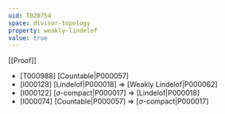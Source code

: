 ```yaml
---
uid: T020754
space: divisor-topology
property: weakly-lindelof
value: true
---
```

[[Proof]]

* [T000988] [Countable|P000057]
* [I000128] [Lindelof|P000018] => [Weakly Lindelof|P000062]
* [I000122] [$\sigma$-compact|P000017] => [Lindelof|P000018]
* [I000074] [Countable|P000057] => [$\sigma$-compact|P000017]

